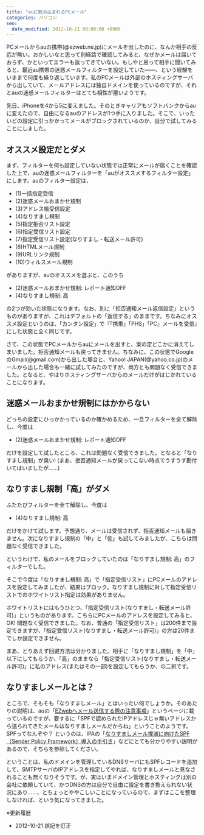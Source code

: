 ```yaml
---
title: "auに飲み込まれるPCメール"
categories: パソコン
seo:
  date_modified: 2012-10-21 00:00:00 +0900
---
```


PCメールからauの携帯(@ezweb.ne.jp)にメールを出したのに、なんか相手の反応が無い。おかしいなと思って別経路で確認してみると、なぜかメールは届いておらず、かといってエラーも返ってきていない。もしやと思って相手に聞いてみると、最近au携帯の迷惑メールフィルターを設定していた――、という経験をいままで何度も繰り返しています。私のPCメールは外部のホスティングサーバから出していて、メールアドレスには独自ドメインを使っているのですが、それとauの迷惑メールフィルターはとても相性が悪いようです。

先日、iPhoneを4から5に変えました。そのときキャリアもソフトバンクからauに変えたので、自由になるauのアドレスが1つ手に入りました。そこで、いったいどの設定に引っかかってメールがブロックされているのか、自分で試してみることにしました。

## オススメ設定だとダメ

まず、フィルターを何も設定していない状態では正常にメールが届くことを確認した上で、auの迷惑メールフィルターを「auがオススメするフィルター設定」にします。auのフィルター設定は、

- (1)一括指定受信
- (2)迷惑メールおまかせ規制
- (3)アドレス帳受信設定
- (4)なりすまし規制
- (5)指定拒否リスト設定
- (6)指定受信リスト設定
- (7)指定受信リスト設定(なりすまし・転送メール許可)
- (8)HTMLメール規制
- (9)URLリンク規制
- (10)ウィルスメール規制

がありますが、auのオススメを選ぶと、このうち

- (2)迷惑メールおまかせ規制: レポート通知OFF
- (4)なりすまし規制: 高

の2つが効いた状態になります。なお、別に「拒否通知メール返信設定」というものがありますが、これはデフォルトの「返信する」のままです。ちなみにオススメ設定というのは、「カンタン設定」で『「携帯」「PHS」「PC」メールを受信』にした状態と全く同じです。

さて、この状態でPCメールからauにメールを出すと、案の定どこかに消えてしまいました。拒否通知メールも戻ってきません。ちなみに、この状態でGoogleのGmail(@gmail.com)から出した場合と、Yahoo! JAPAN(@yahoo.co.jp)のメールから出した場合も一緒に試してみたのですが、両方とも問題なく受信できました。となると、やはりホスティングサーバからのメールだけがはじかれていることになります。

## 迷惑メールおまかせ規制にはかからない

どっちの設定にひっかかっているのか確かめるため、一旦フィルターを全て解除し、今度は

- (2)迷惑メールおまかせ規制: レポート通知OFF

だけを設定して試したところ、これは問題なく受信できました。となると「なりすまし規制」が臭い! (まあ、拒否通知メールが戻ってこない時点でうすうす勘付いてはいましたが……)

## なりすまし規制「高」がダメ

ふたたびフィルターを全て解除し、今度は

- (4)なりすまし規制: 高

だけをかけて試します。予想通り、メールは受信されず、拒否通知メールも届きません。次になりすまし規制の「中」と「低」も試してみましたが、こちらは問題なく受信できました。

というわけで、私のメールをブロックしていたのは「なりすまし規制: 高」のフィルターでした。

そこで今度は「なりすまし規制: 高」で「指定受信リスト」にPCメールのアドレスを設定してみましたが、結果はブロック。なりすまし規制に対して指定受信リストでのホワイトリスト指定は効果がありません。

ホワイトリストにはもうひとつ、「指定受信リスト(なりすまし・転送メール許可)」というものがあります。こちらにPCメールのアドレスを設定してみると、OK! 問題なく受信できました。なお、普通の「指定受信リスト」は200件まで設定できますが、「指定受信リスト(なりすまし・転送メール許可)」の方は20件までしか設定できません。

まあ、とりあえず回避方法は分かりました。相手に「なりすまし規制」を「中」以下にしてもらうか、「高」のままなら「指定受信リスト(なりすまし・転送メール許可)」に私のアドレス(またはその一部)を設定してもらうか、の二択です。

## なりすましメールとは？

ところで、そもそも「なりすましメール」とはいったい何でしょうか。そのあたりの説明は、auの「[EZwebへメール送信する際の注意事項](https://web.archive.org/web/20121021000454/http://www.au.kddi.com/service/email/support/chui/index.html)」というページに載っているのですが、要するに「SPFで認められたIPアドレスじゃ無いアドレスから送られてきたメールはなりすましメールだからね」ということのようです。SPFってなんぞや？ というのは、IPAの「[なりすましメール撲滅に向けたSPF（Sender Policy Framework）導入の手引き](https://web.archive.org/web/20121014093536/http://www.ipa.go.jp/security/topics/20120523_spf.html)」などにとても分かりやすい説明があるので、そちらを参照してください。

ということは、私のドメインを管理しているDNSサーバにもSPFレコードを追加して、SMTPサーバのIPアドレスを指定してやれば、なりすましメールと見なされることも無くなりそうです。が、実はいまドメイン管理とホスティングは別の会社に依頼していて、かつDNSの方は自分で自由に設定を書き換えられない状況にあり……、とちょっとややこしいことになっているので、まずはここを整理しなければ、という気になってきました。

※更新履歴

- 2012-10-21 誤記を訂正

